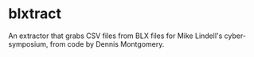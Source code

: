 # blxtract
An extractor that grabs CSV files from BLX files for Mike Lindell's cyber-symposium, from code by Dennis Montgomery.
